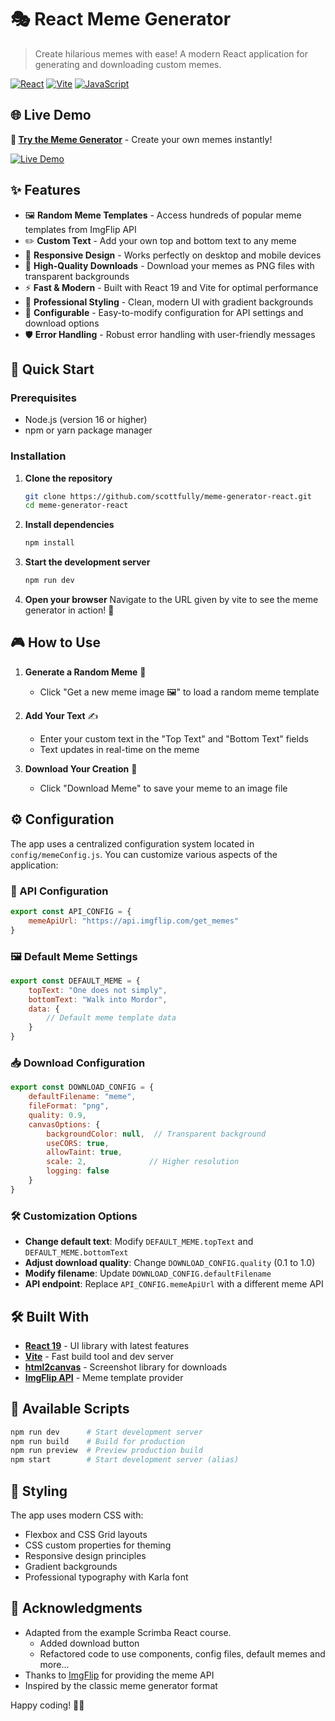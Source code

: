 # 🎭 React Meme Generator

> Create hilarious memes with ease! A modern React application for generating and downloading custom memes.

[![React](https://img.shields.io/badge/React-61DAFB?style=for-the-badge&logo=react&logoColor=black)](https://reactjs.org/)
[![Vite](https://img.shields.io/badge/Vite-646CFF?style=for-the-badge&logo=vite&logoColor=white)](https://vitejs.dev/)
[![JavaScript](https://img.shields.io/badge/JavaScript-F7DF1E?style=for-the-badge&logo=javascript&logoColor=black)](https://developer.mozilla.org/en-US/docs/Web/JavaScript)

## 🌐 Live Demo

**🚀 [Try the Meme Generator](https://meme-generator-react-dun.vercel.app)** - Create your own memes instantly!

<a href="https://meme-generator-react-dun.vercel.app" target="_blank"><img src="https://img.shields.io/badge/🔗_Live_Demo-4285F4?style=for-the-badge&logo=googlechrome&logoColor=white" alt="Live Demo" /></a>
  

## ✨ Features

- 🖼️ **Random Meme Templates** - Access hundreds of popular meme templates from ImgFlip API
- ✏️ **Custom Text** - Add your own top and bottom text to any meme
- 📱 **Responsive Design** - Works perfectly on desktop and mobile devices
- 💾 **High-Quality Downloads** - Download your memes as PNG files with transparent backgrounds
- ⚡ **Fast & Modern** - Built with React 19 and Vite for optimal performance
- 🎨 **Professional Styling** - Clean, modern UI with gradient backgrounds
- 🔧 **Configurable** - Easy-to-modify configuration for API settings and download options
- 🛡️ **Error Handling** - Robust error handling with user-friendly messages

## 🚀 Quick Start

### Prerequisites

- Node.js (version 16 or higher)
- npm or yarn package manager

### Installation

1. **Clone the repository**
   ```bash
   git clone https://github.com/scottfully/meme-generator-react.git
   cd meme-generator-react
   ```

2. **Install dependencies**
   ```bash
   npm install
   ```

3. **Start the development server**
   ```bash
   npm run dev
   ```

4. **Open your browser**
   Navigate to the URL given by vite to see the meme generator in action! 🎉

## 🎮 How to Use

1. **Generate a Random Meme** 📸
   - Click "Get a new meme image 🖼" to load a random meme template

2. **Add Your Text** ✍️
   - Enter your custom text in the "Top Text" and "Bottom Text" fields
   - Text updates in real-time on the meme

3. **Download Your Creation** 💾
   - Click "Download Meme" to save your meme to an image file

## ⚙️ Configuration

The app uses a centralized configuration system located in `config/memeConfig.js`. You can customize various aspects of the application:

### 🔧 API Configuration

```javascript
export const API_CONFIG = {
    memeApiUrl: "https://api.imgflip.com/get_memes"
}
```

### 🖼️ Default Meme Settings

```javascript
export const DEFAULT_MEME = {
    topText: "One does not simply",
    bottomText: "Walk into Mordor",
    data: {
        // Default meme template data
    }
}
```

### 📥 Download Configuration

```javascript
export const DOWNLOAD_CONFIG = {
    defaultFilename: "meme",
    fileFormat: "png",
    quality: 0.9,
    canvasOptions: {
        backgroundColor: null,  // Transparent background
        useCORS: true,
        allowTaint: true,
        scale: 2,              // Higher resolution
        logging: false
    }
}
```

### 🛠️ Customization Options

- **Change default text**: Modify `DEFAULT_MEME.topText` and `DEFAULT_MEME.bottomText`
- **Adjust download quality**: Change `DOWNLOAD_CONFIG.quality` (0.1 to 1.0)
- **Modify filename**: Update `DOWNLOAD_CONFIG.defaultFilename`
- **API endpoint**: Replace `API_CONFIG.memeApiUrl` with a different meme API

## 🛠️ Built With

- **[React 19](https://reactjs.org/)** - UI library with latest features
- **[Vite](https://vitejs.dev/)** - Fast build tool and dev server
- **[html2canvas](https://html2canvas.hertzen.com/)** - Screenshot library for downloads
- **[ImgFlip API](https://imgflip.com/api)** - Meme template provider

## 📜 Available Scripts

```bash
npm run dev      # Start development server
npm run build    # Build for production
npm run preview  # Preview production build
npm start        # Start development server (alias)
```

## 🎨 Styling

The app uses modern CSS with:
- Flexbox and CSS Grid layouts
- CSS custom properties for theming
- Responsive design principles
- Gradient backgrounds
- Professional typography with Karla font

## 🙏 Acknowledgments

- Adapted from the example Scrimba React course.
  + Added download button
  + Refactored code to use components, config files, default memes and more...
- Thanks to [ImgFlip](https://imgflip.com/) for providing the meme API
- Inspired by the classic meme generator format

Happy coding! 👨‍💻